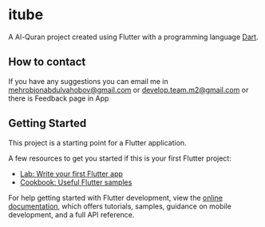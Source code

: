# itube

A Al-Quran project created using Flutter with a programming language [Dart](https://flutter.dev/).

## How to contact

If you have any suggestions you can email me in mehrobjonabdulvahobov@gmail.com or develop.team.m2@gmail.com or there is Feedback page in App

## Getting Started

This project is a starting point for a Flutter application.

A few resources to get you started if this is your first Flutter project:

- [Lab: Write your first Flutter app](https://docs.flutter.dev/get-started/codelab)
- [Cookbook: Useful Flutter samples](https://docs.flutter.dev/cookbook)

For help getting started with Flutter development, view the
[online documentation](https://docs.flutter.dev/), which offers tutorials,
samples, guidance on mobile development, and a full API reference.

